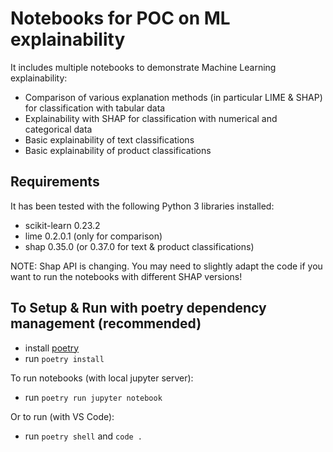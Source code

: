 # Notebooks for POC on ML explainability
It includes multiple notebooks to demonstrate Machine Learning explainability:
* Comparison of various explanation methods (in particular LIME & SHAP) for classification with tabular data
* Explainability with SHAP for classification with numerical and categorical data  
* Basic explainability of text classifications
* Basic explainability of product classifications

## Requirements
It has been tested with the following Python 3 libraries installed:
* scikit-learn              0.23.2
* lime                      0.2.0.1 (only for comparison)
* shap                      0.35.0 (or 0.37.0 for text & product classifications)

NOTE: Shap API is changing. You may need to slightly adapt the code if you want to run the notebooks with different SHAP versions!

## To Setup & Run with poetry dependency management (recommended)

* install [poetry](https://python-poetry.org/docs/)
* run `poetry install`

To run notebooks (with local jupyter server):
* run `poetry run jupyter notebook`

Or to run (with VS Code):
* run `poetry shell` and `code .`